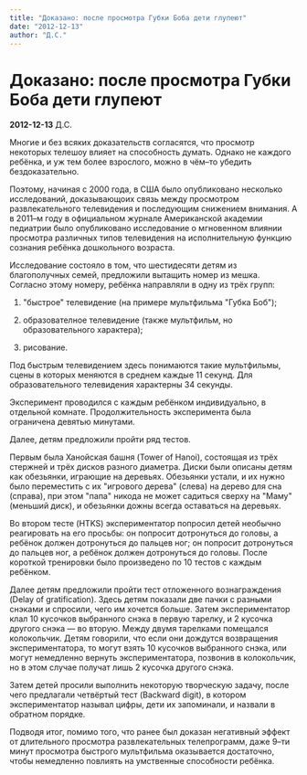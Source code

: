 ```yaml
---
title: "Доказано: после просмотра Губки Боба дети глупеют"
date: "2012-12-13"
author: "Д.С."
---
```


# Доказано: после просмотра Губки Боба дети глупеют

**2012-12-13** Д.С.

Многие и без всяких доказательств согласятся, что просмотр некоторых  телешоу влияет на способность думать. Однако не каждого ребёнка, и уж  тем более взрослого, можно в чём–то убедить бездоказательно.

Поэтому,  начиная с 2000 года, в США было опубликовано несколько исследований,  доказывающоих связь между просмотром развлекательного телевидения и  последующим снижением внимания. А в 2011–м году в официальном журнале  Американской академии педиатрии было опубликовано исследование о  мгновенном влиянии просмотра различных типов телевидения на  исполнительную функцию сознания ребёнка дошкольного возраста.

Исследование  состояло в том, что шестидесяти детям из благополучных семей,  предложили вытащить номер из мешка. Согласно этому номеру, ребёнка  направляли в одну из трёх групп:

1. "быстрое" телевидение (на примере мультфильма "Губка Боб");

2. образователное телевидение (также мультфильм, но образовательного характера);

3. рисование.

Под  быстрым телевидением здесь понимаются такие мультфильмы, сцены в  которых меняются в среднем каждые 11 секунд. Для образовательного  телевидения характерны 34 секунды.

Эксперимент проводился с каждым  ребёнком индивидуально, в отдельной комнате. Продолжительность  эксперимента была ограничена девятью минутами.

Далее, детям предложили пройти ряд тестов.

Первым  была Ханойская башня (Tower of Hanoi), состоящая из трёх стержней и  трёх дисков разного диаметра. Диски были описаны детям как обезьянки,  играющие на деревьях. Обезьянки устали, и их нужно было переместить с их  "игрового дерева" (слева) на дерево для сна (справа), при этом "папа"  никода не может садиться сверху на "Маму" (меньший диск), и обезьянки  дожны всегда оставаться на деревьях.

Во втором тесте (HTKS)  экспериментатор попросил детей необычно реагировать на его просьбы: он  попросит дотронуться до головы, а ребёнок должен дотронуться до пальцев  ног; он попросит дотронуться до пальцев ног, а ребёнок должен  дотронуться до головы. После короткой тренировки было произведено по 10  тестов с каждым ребёнком.

Далее детям предложили пройти тест  отложенного вознаграждения (Delay of gratification). Здесь детям  показали две пачки с разными снэками и спросили, чего им хочется больше.  Затем экспериментатор клал 10 кусочков выбранного снэка в первую  тарелку, и 2 кусочка другого снэка — во вторую. Между двумя тарелками  помещался колокольчик. Детям говорили, что если они дождутся возвращения  экспериментатора, то могут взять 10 кусочков выбранного снэка, или  могут немедленно вернуть экспериментатора, позвонив в колокольчик, но в  этом случае получат лишь 2 кусочка другого снэка.

Затем детей просили  выполнить некоторую творческую задачу, после чего предлагали четвёртый  тест (Backward digit), в котором экспериментатор называл цифры, дети их  запоминали, и назвали в обратном порядке.

Подводя  итог, помимо того, что ранее был доказан негативный эффект от  длительного просмотра развлекательных телепрограмм, даже 9–ти минут  просмотра быстрого мультфильма оказывается достаточно, чтобы немедленно  повлиять на умственные способности ребёнка.